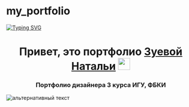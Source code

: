 # my_portfolio

[![Typing SVG](https://readme-typing-svg.herokuapp.com?color=%2336BCF7&lines=Дизайнер+3+курса)](https://git.io/typing-svg)


<h1 align="center">Привет, это портфолио <a href="https://t.me/Nata_zuv" target="_blank">Зуевой Натальи</a> 
<img src="https://github.com/blackcater/blackcater/raw/main/images/Hi.gif" height="32"/></h1>
<h3 align="center">Портфолио дизайнера 3 курса ИГУ, ФБКИ</h3>



<img src="путь к файлу" alt="альтернативный текст">
